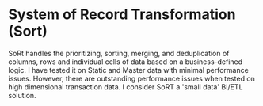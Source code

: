 # System of Record Transformation (Sort)
SoRt handles the prioritizing, sorting, merging, and deduplication of columns, rows and individual cells of data based on a business-defined logic. I have tested it on Static and Master data with minimal performance issues. However, there are outstanding performance issues when tested on high dimensional transaction data. I consider SoRT a 'small data' BI/ETL solution.
